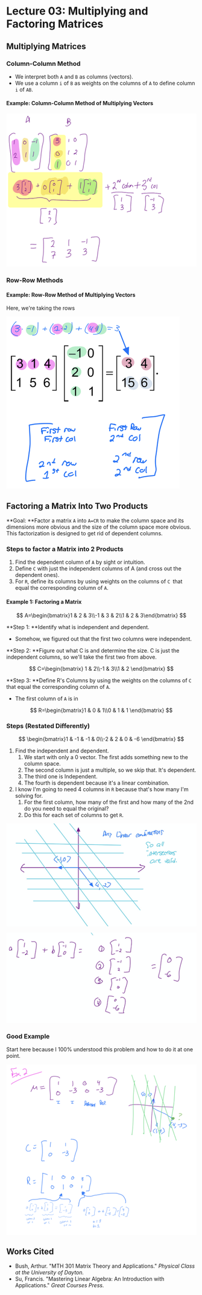 # Lecture 03: Multiplying and Factoring Matrices

## Multiplying Matrices

### Column-Column Method

* We interpret both `A` and `B` as columns (vectors).
* We use a column `i` of `B` as weights on the columns of `A` to define column `i` of `AB`.

#### Example: Column-Column Method of Multiplying Vectors

![First example of multiplying vectors in Dr. Bush's Course.](<../../.gitbook/assets/image (543).png>)

### Row-Row Methods

#### Example: Row-Row Method of Multiplying Vectors

Here, we're taking the rows&#x20;



![Example from Su p.51. Annotated by me.](<../../.gitbook/assets/image (544).png>)

## Factoring a Matrix Into Two Products

**Goal: **Factor a matrix `A` into `A=CR` to make the column space and its dimensions more obvious and the size of the column space more obvious. This factorization is designed to get rid of dependent columns.

### Steps to factor a Matrix into 2 Products

1. Find the dependent column of `A` by sight or intuition.
2. Define `C` with just the independent columns of A (and cross out the dependent ones).
3. For `R`, define its columns by using weights on the columns of `C `that equal the corresponding column of `A`.

#### Example 1: Factoring a Matrix

$$
A=\begin{bmatrix}1 & 2 & 3\\-1 & 3 & 2\\1 & 2 & 3\end{bmatrix}
$$

**Step 1: **Identify what is independent and dependent.

* Somehow, we figured out that the first two columns were independent.

**Step 2: **Figure out what C is and determine the size. C is just the independent columns, so we'll take the first two from above.

$$
C=\begin{bmatrix} 1 & 2\\-1 & 3\\1 & 2 \end{bmatrix}
$$

**Step 3: **Define R's Columns by using the weights on the columns of `C` that equal the corresponding column of `A`.

* The first column of `A` is in&#x20;

$$
R=\begin{bmatrix}1 & 0 & 1\\0 & 1 & 1 \end{bmatrix}
$$



### Steps (Restated Differently)

$$
\begin{bmatrix}1 & -1 & -1 & 0\\-2 & 2 & 0 & -6 \end{bmatrix}
$$

1. Find the independent and dependent.
   1. We start with only a 0 vector. The first adds something new to the column space.
   2. The second column is just a multiple, so we skip that. It's dependent.
   3. The third one is Independent.
   4. The fourth is dependent because it's a linear combination.
2. I know I'm going to need 4 columns in `R` because that's how many I'm solving for.
   1. For the first column, how many of the first and how many of the 2nd do you need to equal the original?
   2. Do this for each set of columns to get `R`.

![](<../../.gitbook/assets/image (549) (1).png>)

![](<../../.gitbook/assets/image (550) (1).png>)

### Good Example

Start here because I 100% understood this problem and how to do it at one point.

![](<../../.gitbook/assets/image (552).png>)

## Works Cited

* Bush, Arthur. "MTH 301 Matrix Theory and Applications." _Physical Class at the University of Dayton._
* Su, Francis. "Mastering Linear Algebra: An Introduction with Applications." _Great Courses Press._
